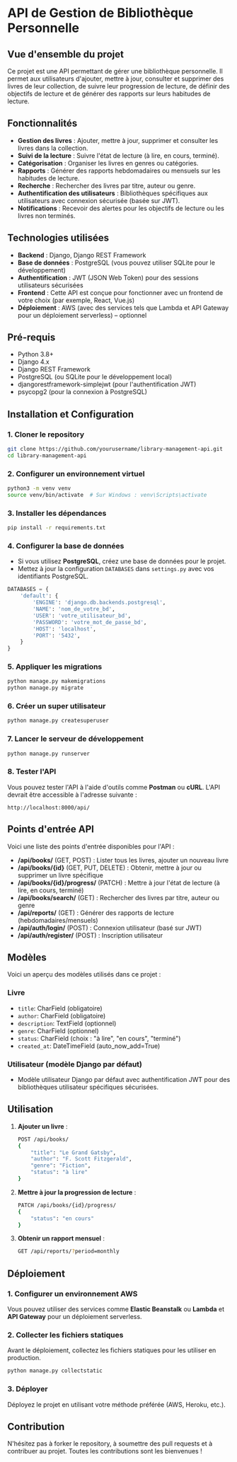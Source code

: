 # API de Gestion de Bibliothèque Personnelle

## Vue d'ensemble du projet

Ce projet est une API permettant de gérer une bibliothèque personnelle. Il permet aux utilisateurs d'ajouter, mettre à jour, consulter et supprimer des livres de leur collection, de suivre leur progression de lecture, de définir des objectifs de lecture et de générer des rapports sur leurs habitudes de lecture.

## Fonctionnalités

- **Gestion des livres** : Ajouter, mettre à jour, supprimer et consulter les livres dans la collection.
- **Suivi de la lecture** : Suivre l'état de lecture (à lire, en cours, terminé).
- **Catégorisation** : Organiser les livres en genres ou catégories.
- **Rapports** : Générer des rapports hebdomadaires ou mensuels sur les habitudes de lecture.
- **Recherche** : Rechercher des livres par titre, auteur ou genre.
- **Authentification des utilisateurs** : Bibliothèques spécifiques aux utilisateurs avec connexion sécurisée (basée sur JWT).
- **Notifications** : Recevoir des alertes pour les objectifs de lecture ou les livres non terminés.

## Technologies utilisées

- **Backend** : Django, Django REST Framework
- **Base de données** : PostgreSQL (vous pouvez utiliser SQLite pour le développement)
- **Authentification** : JWT (JSON Web Token) pour des sessions utilisateurs sécurisées
- **Frontend** : Cette API est conçue pour fonctionner avec un frontend de votre choix (par exemple, React, Vue.js)
- **Déploiement** : AWS (avec des services tels que Lambda et API Gateway pour un déploiement serverless) – optionnel

## Pré-requis

- Python 3.8+
- Django 4.x
- Django REST Framework
- PostgreSQL (ou SQLite pour le développement local)
- djangorestframework-simplejwt (pour l'authentification JWT)
- psycopg2 (pour la connexion à PostgreSQL)

## Installation et Configuration

### 1. Cloner le repository

```bash
git clone https://github.com/yourusername/library-management-api.git
cd library-management-api
```

### 2. Configurer un environnement virtuel

```bash
python3 -m venv venv
source venv/bin/activate  # Sur Windows : venv\Scripts\activate
```

### 3. Installer les dépendances

```bash
pip install -r requirements.txt
```

### 4. Configurer la base de données

- Si vous utilisez **PostgreSQL**, créez une base de données pour le projet.
- Mettez à jour la configuration `DATABASES` dans `settings.py` avec vos identifiants PostgreSQL.

```python
DATABASES = {
    'default': {
        'ENGINE': 'django.db.backends.postgresql',
        'NAME': 'nom_de_votre_bd',
        'USER': 'votre_utilisateur_bd',
        'PASSWORD': 'votre_mot_de_passe_bd',
        'HOST': 'localhost',
        'PORT': '5432',
    }
}
```

### 5. Appliquer les migrations

```bash
python manage.py makemigrations
python manage.py migrate
```

### 6. Créer un super utilisateur

```bash
python manage.py createsuperuser
```

### 7. Lancer le serveur de développement

```bash
python manage.py runserver
```

### 8. Tester l'API

Vous pouvez tester l'API à l'aide d'outils comme **Postman** ou **cURL**. L'API devrait être accessible à l'adresse suivante :

```
http://localhost:8000/api/
```

## Points d'entrée API

Voici une liste des points d'entrée disponibles pour l'API :

- **/api/books/** (GET, POST) : Lister tous les livres, ajouter un nouveau livre
- **/api/books/{id}** (GET, PUT, DELETE) : Obtenir, mettre à jour ou supprimer un livre spécifique
- **/api/books/{id}/progress/** (PATCH) : Mettre à jour l'état de lecture (à lire, en cours, terminé)
- **/api/books/search/** (GET) : Rechercher des livres par titre, auteur ou genre
- **/api/reports/** (GET) : Générer des rapports de lecture (hebdomadaires/mensuels)
- **/api/auth/login/** (POST) : Connexion utilisateur (basé sur JWT)
- **/api/auth/register/** (POST) : Inscription utilisateur

## Modèles

Voici un aperçu des modèles utilisés dans ce projet :

### Livre

- `title`: CharField (obligatoire)
- `author`: CharField (obligatoire)
- `description`: TextField (optionnel)
- `genre`: CharField (optionnel)
- `status`: CharField (choix : "à lire", "en cours", "terminé")
- `created_at`: DateTimeField (auto_now_add=True)

### Utilisateur (modèle Django par défaut)

- Modèle utilisateur Django par défaut avec authentification JWT pour des bibliothèques utilisateur spécifiques sécurisées.

## Utilisation

1. **Ajouter un livre** :

   ```bash
   POST /api/books/
   {
       "title": "Le Grand Gatsby",
       "author": "F. Scott Fitzgerald",
       "genre": "Fiction",
       "status": "à lire"
   }
   ```

2. **Mettre à jour la progression de lecture** :

   ```bash
   PATCH /api/books/{id}/progress/
   {
       "status": "en cours"
   }
   ```

3. **Obtenir un rapport mensuel** :
   ```bash
   GET /api/reports/?period=monthly
   ```

## Déploiement

### 1. Configurer un environnement AWS

Vous pouvez utiliser des services comme **Elastic Beanstalk** ou **Lambda** et **API Gateway** pour un déploiement serverless.

### 2. Collecter les fichiers statiques

Avant le déploiement, collectez les fichiers statiques pour les utiliser en production.

```bash
python manage.py collectstatic
```

### 3. Déployer

Déployez le projet en utilisant votre méthode préférée (AWS, Heroku, etc.).

## Contribution

N'hésitez pas à forker le repository, à soumettre des pull requests et à contribuer au projet. Toutes les contributions sont les bienvenues !

